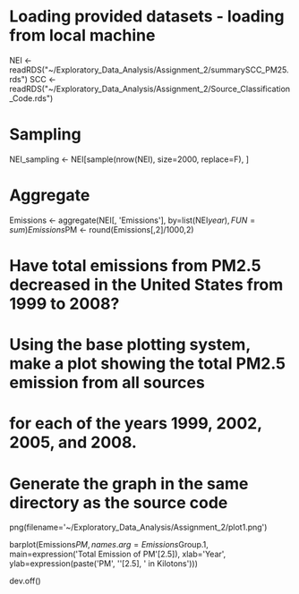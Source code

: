 # Loading provided datasets - loading from local machine

NEI <- readRDS("~/Exploratory_Data_Analysis/Assignment_2/summarySCC_PM25.rds")
SCC <- readRDS("~/Exploratory_Data_Analysis/Assignment_2/Source_Classification_Code.rds")

# Sampling

NEI_sampling <- NEI[sample(nrow(NEI), size=2000, replace=F), ]

# Aggregate

Emissions <- aggregate(NEI[, 'Emissions'], by=list(NEI$year), FUN=sum)
Emissions$PM <- round(Emissions[,2]/1000,2)

# Have total emissions from PM2.5 decreased in the United States from 1999 to 2008? 
# Using the base plotting system, make a plot showing the total PM2.5 emission from all sources 
# for each of the years 1999, 2002, 2005, and 2008.

# Generate the graph in the same directory as the source code
png(filename='~/Exploratory_Data_Analysis/Assignment_2/plot1.png')

barplot(Emissions$PM, names.arg=Emissions$Group.1, 
        main=expression('Total Emission of PM'[2.5]),
        xlab='Year', ylab=expression(paste('PM', ''[2.5], ' in Kilotons')))

dev.off()
